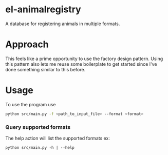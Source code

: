 # el-animalregistry
A database for registering animals in multiple formats.

# Approach
This feels like a prime opportunity to use the factory design pattern. Using this pattern also lets me reuse some boilerplate to get started since I've done something similar to this before.

# Usage
To use the program use
```bash
python src/main.py -f <path_to_input_file> --format <format>
```

### Query supported formats
The help action will list the supported formats
ex:
```
python src/main.py -h | --help
```